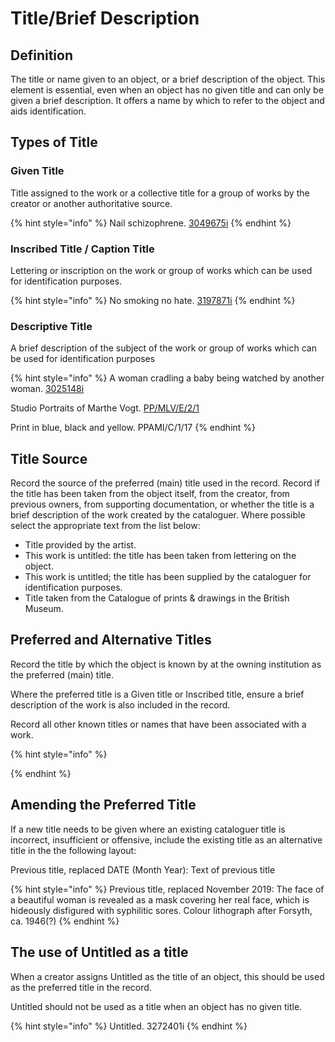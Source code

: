# Title/Brief Description

## Definition

The title or name given to an object, or a brief description of the object. This element is essential, even when an object has no given title and can only be given a brief description. It offers a name by which to refer to the object and aids identification. 

## Types of Title 

### Given Title

Title assigned to the work or a collective title for a group of works by the creator or another authoritative source.

{% hint style="info" %}
Nail schizophrene.  [3049675i](https://wellcomecollection.org/works/azc3hheb)
{% endhint %}



### Inscribed Title / Caption Title

Lettering or inscription on the work or group of works which can be used for identification purposes. 

{% hint style="info" %}
No smoking no hate.  [3197871i](https://wellcomecollection.org/works/trkdjmg3)
{% endhint %}

### Descriptive Title

A brief description of the subject of the work or group of works which can be used for identification purposes 

{% hint style="info" %}
A woman cradling a baby being watched by another woman.  [3025148i](https://wellcomecollection.org/works/wsq6ybqc)

Studio Portraits of Marthe Vogt.  [PP/MLV/E/2/1](https://wellcomecollection.org/works/u6dgfwtr)

Print in blue, black and yellow. PPAMI/C/1/17
{% endhint %}

## Title Source

Record the source of the preferred \(main\) title used in the record. Record if the title has been taken from the object itself, from the creator, from previous owners, from supporting documentation, or whether the title is a brief description of the work created by the cataloguer. Where possible select the appropriate text from the list below:

* Title provided by the artist.
* This work is untitled: the title has been taken from lettering on the object. 
* This work is untitled; the title has been supplied by the cataloguer for identification purposes.
* Title taken from the Catalogue of prints & drawings in the British Museum.

## Preferred and Alternative Titles

Record the title by which the object is known by at the owning institution as the preferred \(main\) title.

Where the preferred title is a Given title or Inscribed title, ensure a brief description of the work is also included in the record.

Record all other known titles or names that have been associated with a work. 

{% hint style="info" %}

{% endhint %}

## Amending the Preferred Title

If a new title needs to be given where an existing cataloguer title is incorrect, insufficient or offensive, include the existing title as an alternative title in the the following layout:

Previous title, replaced DATE \(Month Year\): Text of previous title

{% hint style="info" %}
Previous title, replaced November 2019: The face of a beautiful woman is revealed as a mask covering her real face, which is hideously disfigured with syphilitic sores. Colour lithograph after Forsyth, ca. 1946\(?\)
{% endhint %}

## The use of Untitled as a title

When a creator assigns Untitled as the title of an object, this should be used as the preferred title in the record.

Untitled should not be used as a title when an object has no given title.

{% hint style="info" %}
Untitled. 3272401i
{% endhint %}















